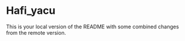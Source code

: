 # Hafi_yacu
This is your local version of the README with some combined changes from the remote version.
